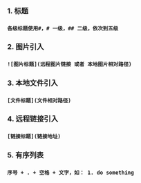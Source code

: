 ### 1. 标题
#### ```各级标题使用#，# 一级，## 二级，依次到五级```

### 2. 图片引入
#### ```![图片标题](远程图片链接 或者 本地图片相对路径)```

### 3. 本地文件引入
#### ```[文件标题](文件相对路径)```

### 4. 远程链接引入
#### ```[链接标题](链接地址)```

### 5. 有序列表
#### ```序号 + . + 空格 + 文字，如： 1. do something```
